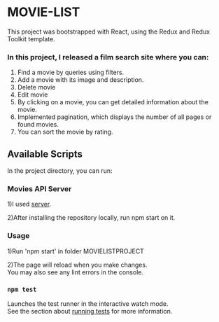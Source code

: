 # MOVIE-LIST

This project was bootstrapped with React, using the Redux and Redux Toolkit template.

### In this project, I released a film search site where you can:
1) Find a movie by queries using filters.
2) Add a movie with its image and description.
3) Delete movie
4) Edit movie
5) By clicking on a movie, you can get detailed information about the movie.
6) Implemented pagination, which displays the number of all pages or found movies.
7) You can sort the movie by rating.

## Available Scripts

In the project directory, you can run:

### Movies API Server

1)I used [server](https://github.com/VarvaraZadnepriak/MoviesAPI.ReactJS#readme).

2)After installing the repository locally, run npm start on it.

### Usage

1)Run 'npm start' in folder MOVIELISTPROJECT

2)The page will reload when you make changes.\
You may also see any lint errors in the console.

### `npm test`

Launches the test runner in the interactive watch mode.\
See the section about [running tests](https://facebook.github.io/create-react-app/docs/running-tests) for more information.


